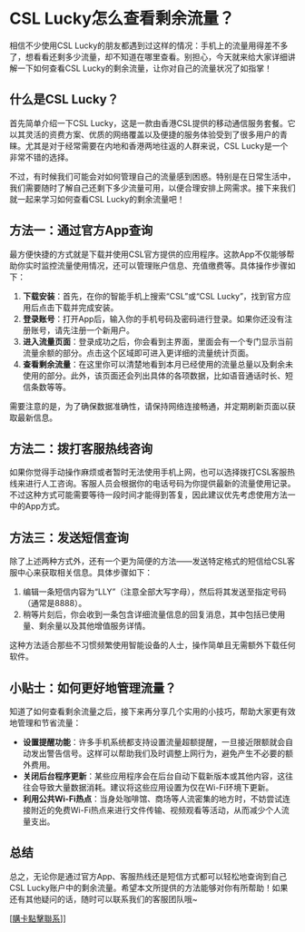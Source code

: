 # CSL Lucky怎么查看剩余流量？

相信不少使用CSL Lucky的朋友都遇到过这样的情况：手机上的流量用得差不多了，想看看还剩多少流量，却不知道在哪里查看。别担心，今天就来给大家详细讲解一下如何查看CSL Lucky的剩余流量，让你对自己的流量状况了如指掌！

## 什么是CSL Lucky？

首先简单介绍一下CSL Lucky，这是一款由香港CSL提供的移动通信服务套餐。它以其灵活的资费方案、优质的网络覆盖以及便捷的服务体验受到了很多用户的青睐。尤其是对于经常需要在内地和香港两地往返的人群来说，CSL Lucky是一个非常不错的选择。

不过，有时候我们可能会对如何管理自己的流量感到困惑。特别是在日常生活中，我们需要随时了解自己还剩下多少流量可用，以便合理安排上网需求。接下来我们就一起来学习如何查看CSL Lucky的剩余流量吧！

## 方法一：通过官方App查询

最方便快捷的方式就是下载并使用CSL官方提供的应用程序。这款App不仅能够帮助你实时监控流量使用情况，还可以管理账户信息、充值缴费等。具体操作步骤如下：

1. **下载安装**：首先，在你的智能手机上搜索“CSL”或“CSL Lucky”，找到官方应用后点击下载并完成安装。
2. **登录账号**：打开App后，输入你的手机号码及密码进行登录。如果你还没有注册账号，请先注册一个新用户。
3. **进入流量页面**：登录成功之后，你会看到主界面，里面会有一个专门显示当前流量余额的部分。点击这个区域即可进入更详细的流量统计页面。
4. **查看剩余流量**：在这里你可以清楚地看到本月已经使用的流量总量以及剩余未使用的部分。此外，该页面还会列出具体的各项数据，比如语音通话时长、短信条数等等。

需要注意的是，为了确保数据准确性，请保持网络连接畅通，并定期刷新页面以获取最新信息。

## 方法二：拨打客服热线咨询

如果你觉得手动操作麻烦或者暂时无法使用手机上网，也可以选择拨打CSL客服热线来进行人工咨询。客服人员会根据你的电话号码为你提供最新的流量使用记录。不过这种方式可能需要等待一段时间才能得到答复，因此建议优先考虑使用方法一中的App方式。

## 方法三：发送短信查询

除了上述两种方式外，还有一个更为简便的方法——发送特定格式的短信给CSL客服中心来获取相关信息。具体步骤如下：

1. 编辑一条短信内容为“LLY”（注意全部大写字母），然后将其发送至指定号码（通常是8888）。
2. 稍等片刻后，你会收到一条包含详细流量信息的回复消息，其中包括已使用量、剩余量以及其他增值服务详情。

这种方法适合那些不习惯频繁使用智能设备的人士，操作简单且无需额外下载任何软件。

## 小贴士：如何更好地管理流量？

知道了如何查看剩余流量之后，接下来再分享几个实用的小技巧，帮助大家更有效地管理和节省流量：

- **设置提醒功能**：许多手机系统都支持设置流量超额提醒，一旦接近限额就会自动发出警告信号。这样可以帮助我们及时调整上网行为，避免产生不必要的额外费用。
- **关闭后台程序更新**：某些应用程序会在后台自动下载新版本或其他内容，这往往会导致大量数据消耗。建议将这些应用设置为仅在Wi-Fi环境下更新。
- **利用公共Wi-Fi热点**：当身处咖啡馆、商场等人流密集的地方时，不妨尝试连接附近的免费Wi-Fi热点来进行文件传输、视频观看等活动，从而减少个人流量支出。

## 总结

总之，无论你是通过官方App、客服热线还是短信方式都可以轻松地查询到自己CSL Lucky账户中的剩余流量。希望本文所提供的方法能够对你有所帮助！如果还有其他疑问的话，随时可以联系我们的客服团队哦~

[[購卡點擊聯系](https://t.me/s/esim1088)]]